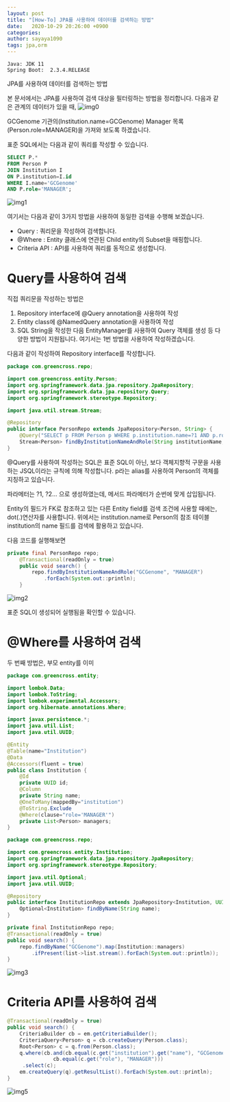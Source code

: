 ```yaml
---
layout: post
title: "[How-To] JPA를 사용하여 데이터를 검색하는 방법"
date:   2020-10-29 20:26:00 +0900
categories:
author: sayaya1090
tags: jpa,orm
---
```


```
Java: JDK 11
Spring Boot:  2.3.4.RELEASE
```

JPA를 사용하여 데이터를 검색하는 방법

본 문서에서는 JPA를 사용하여 검색 대상을 필터링하는 방법을 정리합니다. 
다음과 같은 관계의 데이터가 있을 때,
![img0](/assets/img/2020-10-29-jpa-search-img0.PNG)

GCGenome 기관의(Institution.name=GCGenome) Manager 목록(Person.role=MANAGER)을 가져와 보도록 하겠습니다.

표준 SQL에서는 다음과 같이 쿼리를 작성할 수 있습니다.
```sql
SELECT P.* 
FROM Person P 
JOIN Institution I 
ON P.institution=I.id 
WHERE I.name='GCGenome'
AND P.role='MANAGER';
```
![img1](/assets/img/2020-10-29-jpa-search-img1.PNG)

여기서는 다음과 같이 3가지 방법을 사용하여 동일한 검색을 수행해 보겠습니다.
 - Query : 쿼리문을 작성하여 검색합니다.
 - @Where : Entity 클래스에 연관된 Child entity의 Subset을 매핑합니다.
 - Criteria API : API를 사용하여 쿼리를 동적으로 생성합니다.
 
 
# Query를 사용하여 검색
직접 쿼리문을 작성하는 방법은 
1. Repository interface에 @Query annotation을 사용하여 작성
2. Entity class에 @NamedQuery annotation을 사용하여 작성
3. SQL String을 작성한 다음 EntityManager를 사용하여 Query 객체를 생성
등 다양한 방법이 지원됩니다. 여기서는 1번 방법을 사용하여 작성하겠습니다.

다음과 같이 작성하여 Repository interface를 작성합니다. 
```java
package com.greencross.repo;

import com.greencross.entity.Person;
import org.springframework.data.jpa.repository.JpaRepository;
import org.springframework.data.jpa.repository.Query;
import org.springframework.stereotype.Repository;

import java.util.stream.Stream;

@Repository
public interface PersonRepo extends JpaRepository<Person, String> {
	@Query("SELECT p FROM Person p WHERE p.institution.name=?1 AND p.role=?2")
	Stream<Person> findByInstitutionNameAndRole(String institutionName, String role);
}
```

@Query를 사용하여 작성하는 SQL은 표준 SQL이 아닌, 보다 객체지향적 구문을 사용하는 JSQL이라는 규칙에 의해 작성합니다. 
p라는 alias를 사용하여 Person의 객체를 지칭하고 있습니다. 

파라메터는 ?1, ?2... 으로 생성하였는데, 메서드 파라메터가 순번에 맞게 삽입됩니다.

Entity의 필드가 FK로 참조하고 있는 다른 Entity field를 검색 조건에 사용할 때에는, dot(.)연산자를 사용합니다.
위에서는 institution.name로 Person의 참조 테이블 institution의 name 필드를 검색에 활용하고 있습니다.

다음 코드를 실행해보면
```java
private final PersonRepo repo;
	@Transactional(readOnly = true)
	public void search() {
		repo.findByInstitutionNameAndRole("GCGenome", "MANAGER")
			.forEach(System.out::println);
	}
```
![img2](/assets/img/2020-10-29-jpa-search-img2.PNG)

표준 SQL이 생성되어 실행됨을 확인할 수 있습니다.

 
# @Where를 사용하여 검색
두 번째 방법은, 부모 entity를 이미 

```java
package com.greencross.entity;

import lombok.Data;
import lombok.ToString;
import lombok.experimental.Accessors;
import org.hibernate.annotations.Where;

import javax.persistence.*;
import java.util.List;
import java.util.UUID;

@Entity
@Table(name="Institution")
@Data
@Accessors(fluent = true)
public class Institution {
	@Id
	private UUID id;
	@Column
	private String name;
	@OneToMany(mappedBy="institution")
	@ToString.Exclude
	@Where(clause="role='MANAGER'")
	private List<Person> managers;
}

```

```java
package com.greencross.repo;

import com.greencross.entity.Institution;
import org.springframework.data.jpa.repository.JpaRepository;
import org.springframework.stereotype.Repository;

import java.util.Optional;
import java.util.UUID;

@Repository
public interface InstitutionRepo extends JpaRepository<Institution, UUID> {
	Optional<Institution> findByName(String name);
}

```

```java
private final InstitutionRepo repo;
@Transactional(readOnly = true)
public void search() {
	repo.findByName("GCGenome").map(Institution::managers)
		.ifPresent(list->list.stream().forEach(System.out::println));
}
```

![img3](/assets/img/2020-10-29-jpa-search-img3.PNG)

# Criteria API를 사용하여 검색
```java
@Transactional(readOnly = true)
public void search() {
	CriteriaBuilder cb = em.getCriteriaBuilder();
	CriteriaQuery<Person> q = cb.createQuery(Person.class);
	Root<Person> c = q.from(Person.class);
	q.where(cb.and(cb.equal(c.get("institution").get("name"), "GCGenome"),
		       cb.equal(c.get("role"), "MANAGER")))
	 .select(c);
	em.createQuery(q).getResultList().forEach(System.out::println);
}
```

![img5](/assets/img/2020-10-29-jpa-search-img5.PNG)
